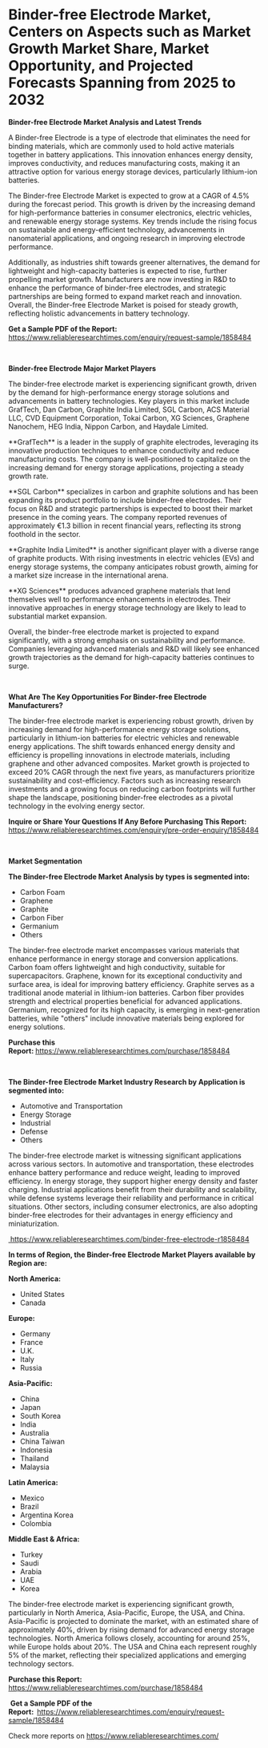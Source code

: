 <p><h1>Binder-free Electrode Market, Centers on Aspects such as Market Growth Market Share, Market Opportunity, and Projected Forecasts Spanning from 2025 to 2032</h1></p><p><strong>Binder-free Electrode Market Analysis and Latest Trends</strong></p>
<p><p>A Binder-free Electrode is a type of electrode that eliminates the need for binding materials, which are commonly used to hold active materials together in battery applications. This innovation enhances energy density, improves conductivity, and reduces manufacturing costs, making it an attractive option for various energy storage devices, particularly lithium-ion batteries. </p><p>The Binder-free Electrode Market is expected to grow at a CAGR of 4.5% during the forecast period. This growth is driven by the increasing demand for high-performance batteries in consumer electronics, electric vehicles, and renewable energy storage systems. Key trends include the rising focus on sustainable and energy-efficient technology, advancements in nanomaterial applications, and ongoing research in improving electrode performance. </p><p>Additionally, as industries shift towards greener alternatives, the demand for lightweight and high-capacity batteries is expected to rise, further propelling market growth. Manufacturers are now investing in R&D to enhance the performance of binder-free electrodes, and strategic partnerships are being formed to expand market reach and innovation. Overall, the Binder-free Electrode Market is poised for steady growth, reflecting holistic advancements in battery technology.</p></p>
<p><strong>Get a Sample PDF of the Report:&nbsp;</strong> <a href="https://www.reliableresearchtimes.com/enquiry/request-sample/1858484?utm_campaign=3060&utm_medium=2&utm_source=Github&utm_content=ia&utm_term=07042025&utm_id=binder-free-electrode">https://www.reliableresearchtimes.com/enquiry/request-sample/1858484</a></p>
<p>&nbsp;</p>
<p><strong>Binder-free Electrode Major Market Players</strong></p>
<p><p>The binder-free electrode market is experiencing significant growth, driven by the demand for high-performance energy storage solutions and advancements in battery technologies. Key players in this market include GrafTech, Dan Carbon, Graphite India Limited, SGL Carbon, ACS Material LLC, CVD Equipment Corporation, Tokai Carbon, XG Sciences, Graphene Nanochem, HEG India, Nippon Carbon, and Haydale Limited.</p><p>**GrafTech** is a leader in the supply of graphite electrodes, leveraging its innovative production techniques to enhance conductivity and reduce manufacturing costs. The company is well-positioned to capitalize on the increasing demand for energy storage applications, projecting a steady growth rate.</p><p>**SGL Carbon** specializes in carbon and graphite solutions and has been expanding its product portfolio to include binder-free electrodes. Their focus on R&D and strategic partnerships is expected to boost their market presence in the coming years. The company reported revenues of approximately €1.3 billion in recent financial years, reflecting its strong foothold in the sector.</p><p>**Graphite India Limited** is another significant player with a diverse range of graphite products. With rising investments in electric vehicles (EVs) and energy storage systems, the company anticipates robust growth, aiming for a market size increase in the international arena.</p><p>**XG Sciences** produces advanced graphene materials that lend themselves well to performance enhancements in electrodes. Their innovative approaches in energy storage technology are likely to lead to substantial market expansion.</p><p>Overall, the binder-free electrode market is projected to expand significantly, with a strong emphasis on sustainability and performance. Companies leveraging advanced materials and R&D will likely see enhanced growth trajectories as the demand for high-capacity batteries continues to surge.</p></p>
<p>&nbsp;</p>
<p><strong>What Are The Key Opportunities For Binder-free Electrode Manufacturers?</strong></p>
<p><p>The binder-free electrode market is experiencing robust growth, driven by increasing demand for high-performance energy storage solutions, particularly in lithium-ion batteries for electric vehicles and renewable energy applications. The shift towards enhanced energy density and efficiency is propelling innovations in electrode materials, including graphene and other advanced composites. Market growth is projected to exceed 20% CAGR through the next five years, as manufacturers prioritize sustainability and cost-efficiency. Factors such as increasing research investments and a growing focus on reducing carbon footprints will further shape the landscape, positioning binder-free electrodes as a pivotal technology in the evolving energy sector.</p></p>
<p><strong>Inquire or Share Your Questions If Any Before Purchasing This Report:</strong> <a href="https://www.reliableresearchtimes.com/enquiry/pre-order-enquiry/1858484?utm_campaign=3060&utm_medium=2&utm_source=Github&utm_content=ia&utm_term=07042025&utm_id=binder-free-electrode">https://www.reliableresearchtimes.com/enquiry/pre-order-enquiry/1858484</a></p>
<p>&nbsp;</p>
<p><strong>Market Segmentation</strong></p>
<p><strong>The Binder-free Electrode Market Analysis by types is segmented into:</strong></p>
<p><ul><li>Carbon Foam</li><li>Graphene</li><li>Graphite</li><li>Carbon Fiber</li><li>Germanium</li><li>Others</li></ul></p>
<p><p>The binder-free electrode market encompasses various materials that enhance performance in energy storage and conversion applications. Carbon foam offers lightweight and high conductivity, suitable for supercapacitors. Graphene, known for its exceptional conductivity and surface area, is ideal for improving battery efficiency. Graphite serves as a traditional anode material in lithium-ion batteries. Carbon fiber provides strength and electrical properties beneficial for advanced applications. Germanium, recognized for its high capacity, is emerging in next-generation batteries, while "others" include innovative materials being explored for energy solutions.</p></p>
<p><strong>Purchase this Report:&nbsp;</strong><a href="https://www.reliableresearchtimes.com/purchase/1858484?utm_campaign=3060&utm_medium=2&utm_source=Github&utm_content=ia&utm_term=07042025&utm_id=binder-free-electrode">https://www.reliableresearchtimes.com/purchase/1858484</a></p>
<p>&nbsp;</p>
<p><strong>The Binder-free Electrode Market Industry Research by Application is segmented into:</strong></p>
<p><ul><li>Automotive and Transportation</li><li>Energy Storage</li><li>Industrial</li><li>Defense</li><li>Others</li></ul></p>
<p><p>The binder-free electrode market is witnessing significant applications across various sectors. In automotive and transportation, these electrodes enhance battery performance and reduce weight, leading to improved efficiency. In energy storage, they support higher energy density and faster charging. Industrial applications benefit from their durability and scalability, while defense systems leverage their reliability and performance in critical situations. Other sectors, including consumer electronics, are also adopting binder-free electrodes for their advantages in energy efficiency and miniaturization.</p></p>
<p><a href="https://www.reliableresearchtimes.com/binder-free-electrode-r1858484?utm_campaign=3060&utm_medium=2&utm_source=Github&utm_content=ia&utm_term=07042025&utm_id=binder-free-electrode">&nbsp;https://www.reliableresearchtimes.com/binder-free-electrode-r1858484</a></p>
<p><strong>In terms of Region, the Binder-free Electrode Market Players available by Region are:</strong></p>
<p>
    <p> <strong> North America: </strong>
        <ul>
            <li>United States</li>
            <li>Canada</li>
        </ul>
        </p> 
    <p> <strong> Europe: </strong>
        <ul>
            <li>Germany</li>
            <li>France</li>
            <li>U.K.</li>
            <li>Italy</li>
            <li>Russia</li>
        </ul>
        </p> 
    <p> <strong> Asia-Pacific: </strong>
        <ul>
            <li>China</li>
            <li>Japan</li>
            <li>South Korea</li>
            <li>India</li>
            <li>Australia</li>
            <li>China Taiwan</li>
            <li>Indonesia</li>
            <li>Thailand</li>
            <li>Malaysia</li>
        </ul>
        </p> 
    <p> <strong> Latin America: </strong>
        <ul>
            <li>Mexico</li>
            <li>Brazil</li>
            <li>Argentina Korea</li>
            <li>Colombia</li>
        </ul>
        </p> 
    <p> <strong> Middle East & Africa: </strong>
        <ul>
            <li>Turkey</li>
            <li>Saudi</li>
            <li>Arabia</li>
            <li>UAE</li>
            <li>Korea</li>
        </ul>
    </p>
    </p>
<p><p>The binder-free electrode market is experiencing significant growth, particularly in North America, Asia-Pacific, Europe, the USA, and China. Asia-Pacific is projected to dominate the market, with an estimated share of approximately 40%, driven by rising demand for advanced energy storage technologies. North America follows closely, accounting for around 25%, while Europe holds about 20%. The USA and China each represent roughly 5% of the market, reflecting their specialized applications and emerging technology sectors.</p></p>
<p><strong>Purchase this Report: </strong><a href="https://www.reliableresearchtimes.com/purchase/1858484?utm_campaign=3060&utm_medium=2&utm_source=Github&utm_content=ia&utm_term=07042025&utm_id=binder-free-electrode">https://www.reliableresearchtimes.com/purchase/1858484</a></p>
<p>&nbsp;<strong>Get a Sample PDF of the Report:&nbsp;&nbsp;</strong><a href="https://www.reliableresearchtimes.com/enquiry/request-sample/1858484?utm_campaign=3060&utm_medium=2&utm_source=Github&utm_content=ia&utm_term=07042025&utm_id=binder-free-electrode">https://www.reliableresearchtimes.com/enquiry/request-sample/1858484</a></p>
<p><strong></strong></p>
<p>Check more reports on <a href="https://www.reliableresearchtimes.com/?utm_campaign=3060&utm_medium=2&utm_source=Github&utm_content=ia&utm_term=07042025&utm_id=binder-free-electrode">https://www.reliableresearchtimes.com/</a></p>